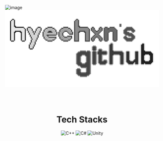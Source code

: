![image](https://github.com/user-attachments/assets/8f238cf9-f4d2-4f22-a0cc-d32fc59bdd66)![image](/Image/Hyechxn.png)
<br>
<div align="center">
<br><br>
<h1> Tech Stacks</h1>

![C++](https://img.shields.io/badge/C++-00599C?style=for-the-badge&logo=C%2B%2B&logoColor=white)
![C#](https://img.shields.io/badge/c%23-%2300599C.svg?style=for-the-badge&logo=c%2B%2B&logoColor=white)
![Unity](https://img.shields.io/badge/unity-%23000000.svg?style=for-the-badge&logo=unity&logoColor=white)
<br><br><br><br>
  </div>
<!--
**hyechxn/hyechxn** is a ✨ _special_ ✨ repository because its `README.md` (this file) appears on your GitHub profile.
-->
